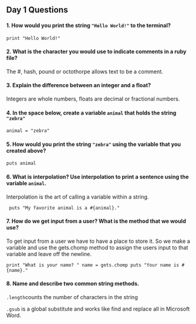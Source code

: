 ## Day 1 Questions

#### 1. How would you print the string `"Hello World!"` to the terminal?

`print "Hello World!"`

#### 2. What is the character you would use to indicate comments in a ruby file?
 The #, hash, pound or octothorpe allows text to be a comment.

#### 3. Explain the difference between an integer and a float?
Integers are whole numbers, floats are decimal or fractional numbers.

#### 4. In the space below, create a variable `animal` that holds the string `"zebra"`
`animal = "zebra"`

#### 5. How would you print the string `"zebra"` using the variable that you created above?
`puts animal`

#### 6. What is interpolation? Use interpolation to print a sentence using the variable `animal`.
Interpolation is the art of calling a variable within a string.

` puts "My favorite animal is a #{animal}."`

#### 7. How do we get input from a user? What is the method that we would use?
To get input from a user we have to have a place to store it. So we make a variable and use the gets.chomp method to assign the users input to that variable and leave off the newline.

`print "What is your name? "
name = gets.chomp
puts "Your name is #{name}."`

#### 8. Name and describe two common string methods.

`.length`counts the number of characters in the string

`.gsub` is a global substitute and works like find and replace all in Microsoft Word.
